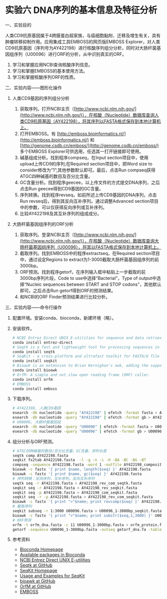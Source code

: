 # 实验六 DNA序列的基本信息及特征分析

一、实验目的

人类CD9抗原基因属于4跨膜蛋白超家族，与癌细胞黏附、迁移及增生有关，具有肿瘤转移抑制作用。应用集成工具EMBOSS的网页版EMBOSS Explorer，对人类CD9抗原基因（序列号为AY422198）进行核酸序列组分分析，同时对大肠杆菌基因组序列（U00096）进行ORF的分析，从中识别真实的ORF。

1. 学习和掌握应用NCBI查询核酸序列信息。
2. 学习和掌握EMBOSS的基本使用方法。
3. 学习和掌握核酸序列ORF的性质。

二、实验内容——图形化操作

1. 人类CD9基因的序列组分分析
     1. 获取序列。打开NCBI主页（[http://www.ncbi.nlm.nih.gov/](http://www.ncbi.nlm.nih.gov/)），在核酸（Nucleotide）数据库查询人类CD9抗原基因（AY422198），将其序列以FASTA格式保存到本地计算机上。
     2. 打开EMBOSS。有 [http://emboss.bioinformatics.nl/](http://emboss.bioinformatics.nl/) 和 [http://genome.csdb.cn/emboss/](http://genome.csdb.cn/emboss/) 多个EMBOSS Explorer可供选用，任选其一打开链接即可使用。
     3. 碱基组成分析。找到程序compseq，在Input section项目中，使用upload上传CD9的序列;在Required section项目中，把Word size to consider修改为“1”;其他参数默认即可。最后，点击Run compseq获得ATGC四种碱基的数目及百分比含量。
     4. GC含量分析。找到程序geecee，以上传文件的方式提交DNA序列，之后点击Run geecee得到CD9基因的GC含量。
     5. 序列转换。找到程序revseq，如前所述上传CD9基因的DNA序列，点击Run revseq后，得到其反向互补序列。通过调整Advanced section项目中的参数，可以仅获得反向序列或互补序列。
     6. 比较AY422198及其互补序列的组成成分。

2. 大肠杆菌基因组序列的ORF分析
     1. 获取序列。登录NCBI主页（[http://www.ncbi.nlm.nih.gov/](http://www.ncbi.nlm.nih.gov/)），在核酸（Nucleotide）数据库查询大肠杆菌基因组序列（U00096），将其以FASTA格式保存到本地计算机上。
     2. 截取序列。找到EMBOSS中的程序extractseq，在Required section项目中，通过设定Regions to extract为1-3000截取大肠杆菌基因组序列的前3000bp。
     3. ORF预测。找到程序getorf，在序列输入框中粘贴上一步截取的前3000bp序列片段，Code to use中选择“Bacterial”，Type of output中选择“Nucleic sequences between START and STOP codons”，其他默认即可。之后点击Run getorf得到ORF的预测结果。
     4. 和NCBI的ORF Finder预测结果进行比较分析。

三、实验内容——命令行操作

1. 配置环境。安装conda、bioconda，新建环境（略）。

2. 安装软件。

   ```bash
   # NCBI Entrez Direct UNIX E-utilities for sequence and data retrieval from NCBI
   conda install entrez-direct
   # Seqtk is a fast and lightweight tool for processing sequences in the FASTA or FASTQ format
   conda install seqtk
   # SeqKit - a cross-platform and ultrafast toolkit for FASTA/Q file manipulation
   conda install seqkit
   # Bioawk is an extension to Brian Kernighan's awk, adding the support of several common biological data formats, including optionally gzip'ed BED, GFF, SAM, VCF, FASTA/Q and TAB-delimited formats with column names.
   conda install bioawk
   # OrfM: A simple and not slow open reading frame (ORF) caller.
   conda install orfm
   # EMBOSS
   conda install emboss
   ```

3. 下载序列。

   ```bash
   # AY422198, 人类CD9基因
   esearch -db nucleotide -query "AY422198" | efetch -format fasta > AY422198.fasta
   esearch -db nucleotide -query "AY422198" | efetch -format gb > AY422198.gb
   # U00096, 大肠杆菌基因组
   esearch -db nucleotide -query "U00096" | efetch -format fasta > U00096.fasta
   esearch -db nucleotide -query "U00096" | efetch -format gb > U00096.gb
   ```

4. 组分分析与ORF预测。

   ```bash
   # ATGC四种碱基的数目/百分比含量，GC含量，序列长度
   seqtk comp AY422198.fasta
   seqkit fx2tab AY422198.fasta  -l -g -n -i -H -BA -BC -BG -BT
   compseq -sequence AY422198.fasta -word 1 -outfile AY422198_composition.txt
   bioawk -c fastx '{ print $name, length($seq) }' AY422198.fasta
   bioawk -c fastx '{ print $name, gc($seq) }' AY422198.fasta
   # 序列转换：反向序列，互补序列，反向互补序列
   seqtk seq -r AY422198.fasta > AY422198_rev_com_seqtk.fasta
   seqkit seq -r AY422198.fasta > AY422198_rev_seqkit.fasta
   seqkit seq -p AY422198.fasta > AY422198_com_seqkit.fasta
   seqkit seq -r -p AY422198.fasta > AY422198_rev_com_seqkit.fasta
   bioawk -c fastx '{ print ">"$name; print revcomp($seq) }' AY422198.fasta > AY422198_rev_com_bioawk.fasta
   # 截取序列
   seqkit subseq -r 1:3000 U00096.fasta > U00096_1-3000bp_seqkit.fasta
   bioawk -c fastx '{ print ">"$name; print substr($seq,1,3000) }' U00096.fasta > U00096_1-3000bp_bioawk.fasta
   # ORF预测
   orfm -t orfm_dna.fasta -c 11 U00096_1-3000bp.fasta > orfm_protein.fasta
   getorf -sequence U00096_1-3000bp.fasta -outseq getorf_dna.fa -table 11 -minsize 90 -find 3
   ```


5. 参考资料
   * [Bioconda Homepage](https://bioconda.github.io/index.html)
   * [Available packages in Bioconda](https://bioconda.github.io/index.html)
   * [NCBI Entrez Direct UNIX E-utilities](http://bioinformatics.cvr.ac.uk/blog/ncbi-entrez-direct-unix-e-utilities/)
   * [Seqtk at GitHub](https://github.com/lh3/seqtk)
   * [SeqKit Homepage](https://bioinf.shenwei.me/seqkit/)
   * [Usage and Examples for SeqKit](https://bioinf.shenwei.me/seqkit/usage/)
   * [bioawk at GitHub](https://github.com/lh3/bioawk)
   * [OrfM at GitHub](https://github.com/wwood/OrfM)
   * [EMBOSS](http://emboss.sourceforge.net/developers/acd/commandline.html)